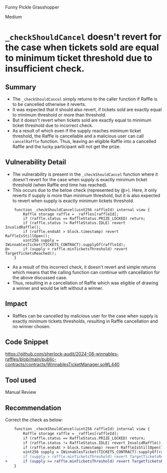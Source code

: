 Funny Pickle Grasshopper

Medium

# `_checkShouldCancel` doesn't revert for the case when tickets sold are equal to minimum ticket threshold due to insufficient check.

## Summary
- The `_checkShouldCancel` simply returns to the caller function if Raffle is to be cancelled otherwise it reverts.
- It was expected that it should also revert, if tickets sold are exactly equal to minimum threshold or more than threshold.
- But it doesn't revert when tickets sold are exactly equal to minimum ticket threshold due to incorrect check.
- As a result of which even if the supply reaches minimum ticket threshold, the Raffle is cancellable and a malicious user can call `cancelRaffle` function. Thus, leaving an eligible Raffle into a cancelled Raffle and the lucky participant will not get the prize.

## Vulnerability Detail
- The vulnerability is present in the `_checkShouldCancel` function where it doesn't revert for the case when supply is exactly minimum ticket threshold (when Raffle end time has reached).
- This occurs due to the below check (represented by @>). Here, it only reverts if supply is more than minimum threshold, but it is also expected to revert when supply is exactly minimum tickets threshold.
```solidity
    function _checkShouldCancel(uint256 raffleId) internal view {
        Raffle storage raffle = _raffles[raffleId];
        if (raffle.status == RaffleStatus.PRIZE_LOCKED) return;
        if (raffle.status != RaffleStatus.IDLE) revert InvalidRaffle();
        if (raffle.endsAt > block.timestamp) revert RaffleIsStillOpen();
        uint256 supply = IWinnablesTicket(TICKETS_CONTRACT).supplyOf(raffleId);
@>      if (supply > raffle.minTicketsThreshold) revert TargetTicketsReached();
    }
```
- As a result of this incorrect check, it doesn't revert and simple returns which means that the calling function can continue with cancellation for the above discussed case.
- Thus, resulting in a cancellation of Raffle which was eligible of drawing a winner and would be left without a winner.

## Impact
- Raffles can be cancelled by malicious user for the case when supply is exactly minimum tickets thresholds, resulting in Raffle cancellation and no winner chosen.

## Code Snippet
https://github.com/sherlock-audit/2024-08-winnables-raffles/blob/main/public-contracts/contracts/WinnablesTicketManager.sol#L440

## Tool used
Manual Review

## Recommendation
Correct the check as below:
```diff
    function _checkShouldCancel(uint256 raffleId) internal view {
        Raffle storage raffle = _raffles[raffleId];
        if (raffle.status == RaffleStatus.PRIZE_LOCKED) return;
        if (raffle.status != RaffleStatus.IDLE) revert InvalidRaffle();
        if (raffle.endsAt > block.timestamp) revert RaffleIsStillOpen();
        uint256 supply = IWinnablesTicket(TICKETS_CONTRACT).supplyOf(raffleId);
-       if (supply > raffle.minTicketsThreshold) revert TargetTicketsReached();
+       if (supply >= raffle.minTicketsThreshold) revert TargetTicketsReached();
    }
```